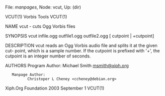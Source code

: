File: *manpages*,  Node: vcut,  Up: (dir)

VCUT(1)                          Vorbis Tools                          VCUT(1)



NAME
       vcut - cuts Ogg Vorbis files


SYNOPSIS
       vcut infile.ogg outfile1.ogg outfile2.ogg [ cutpoint | +cutpoint]


DESCRIPTION
       vcut  reads  an  Ogg  Vorbis audio file and splits it at the given cut-
       point, which is a sample number.  If the cutpoint is prefixed with '+',
       the cutpoint is an integer number of seconds.


AUTHORS
       Program Author:
              Michael Smith <msmith@xiph.org>


       Manpage Author:
              Christoper L Cheney <ccheney@debian.org>



Xiph.Org Foundation            2003 September 1                        VCUT(1)
